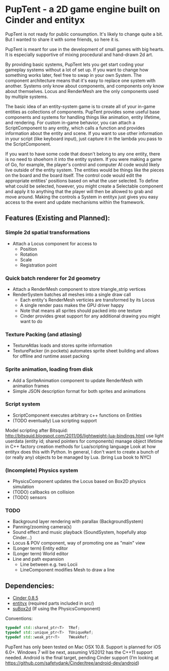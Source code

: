 # PupTent - a 2D game engine built on Cinder and entityx

PupTent is not ready for public consumption.
It's likely to change quite a bit.
But I wanted to share it with some friends, so here it is.

PupTent is meant for use in the development of small games with big hearts.
It is especially supportive of mixing procedural and hand-drawn 2d art.

By providing basic systems, PupTent lets you get start coding your gameplay
systems without a lot of set up. If you want to change how something works later,
feel free to swap in your own System. The component architecture means that
it's easy to replace one system with another.
Systems only know about components, and components only know about themselves.
Locus and RenderMesh are the only components used by multiple systems.

The basic idea of an entity-system game is to create all of your in-game entities
as collections of components. PupTent provides some useful base components and
systems for handling things like animation, entity lifetime, and rendering. For
custom in-game behavior, you can attach a ScriptComponent to any entity, which
calls a function and provides information about the entity and scene. If you want
to use other information in your script (like keyboard input), just capture it in
the lambda you pass to the ScriptComponent.

If you want to have some code that doesn't belong to any one entity, there is no
need to shoehorn it into the entity system. If you were making a game of Go, for
example, the player's control and computer AI code would likely live outside of
the entity system. The entities would be things like the pieces on the board and
the board itself. The control code would edit the appropriate entities' positions
based on what the user selected. To define what could be selected, however, you
might create a Selectable component and apply it to anything that the player will
then be allowed to grab and move around. Making the controls a System in entityx
just gives you easy access to the event and update mechanisms within the framework.

## Features (Existing and Planned):
### Simple 2d spatial transformations
- Attach a Locus component for access to
  - Position
  - Rotation
  - Scale
  - Registration point

### Quick batch renderer for 2d geometry
- Attach a RenderMesh component to store triangle_strip vertices
- RenderSystem batches all meshes into a single draw call
  - Each entity's RenderMesh verticies are transformed by its Locus
  - A single render pass makes the GPU driver happy
  - Note that means all sprites should packed into one texture
  - Cinder provides great support for any additional drawing you might want to do

### Texture Packing (and atlasing)
- TextureAtlas loads and stores sprite information
- TexturePacker (in pockets) automates sprite sheet building and allows for offline and runtime asset packing

### Sprite animation, loading from disk
- Add a SpriteAnimation component to update RenderMesh with animation frames
- Simple JSON description format for both sprites and animations

### Script system
- ScriptComponent executes arbitrary c++ functions on Entities
- (TODO eventually) Lua scripting support

Model scripting after Bitsquid: http://bitsquid.blogspot.com/2011/06/lightweight-lua-bindings.html
use light userdata (entity id; shared pointers for components)
manage object lifetime in C++
factory creation methods for Lua/scripting language
Look at how entityx does this with Python.
In general, I don't want to create a bunch of (or really any)
objects to be managed by Lua.
(bring Lua book to NYC)

### (Incomplete) Physics system
- PhysicsComponent updates the Locus based on Box2D physics simulation
- (TODO) callbacks on collision
- (TODO) sensors

### TODO
- Background layer rendering with parallax (BackgroundSystem)
- Panning/zooming camera(s)
- Sound effect and music playback (SoundSystem, hopefully atop Cinder...)
- Locus & POV component, way of promoting one as "main" view
- (Longer term) Entity editor
- (Longer term) World editor
- Line and path expansion
  - Line between e.g. two Locii
  - LineComponent modifies Mesh to draw a line

## Dependencies:
- [Cinder 0.8.5](http://libcinder.org/download)
- [entityx](http://github.com/alecthomas/entityx) (required parts included in src/)
- [suBox2d](http://github.com/sansumbrella/suBox2D) (If using the PhysicsComponent)

Conventions:
```c++
typedef std::shared_ptr<T>  TRef;
typedef std::unique_ptr<T>  TUniqueRef;
typedef std::weak_ptr<T>    TWeakRef;
```

PupTent has only been tested on Mac OSX 10.8.
Support is planned for iOS 6.0+.
Windows 7 will be next, assuming VS2012 has the C++11 support needed.
Android is the final target, pending Cinder support
(I’m looking at https://github.com/safetydank/Cinder/tree/android-dev/android)
